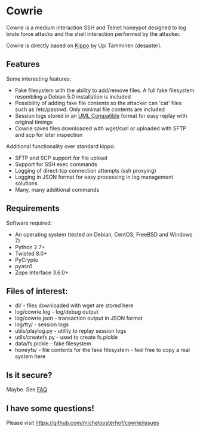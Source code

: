 # Cowrie

Cowrie is a medium interaction SSH and Telnet honeypot designed to log brute force attacks and the shell interaction performed by the attacker.

Cowrie is directly based on [Kippo](http://github.com/desaster/kippo/) by Upi Tamminen (desaster).

## Features
Some interesting features:
* Fake filesystem with the ability to add/remove files. A full fake filesystem resembling a Debian 5.0 installation is included
* Possibility of adding fake file contents so the attacker can 'cat' files such as /etc/passwd. Only minimal file contents are included
* Session logs stored in an [UML Compatible](http://user-mode-linux.sourceforge.net/)  format for easy replay with original timings
* Cowrie saves files downloaded with wget/curl or uploaded with SFTP and scp for later inspection

Additional functionality over standard kippo:

* SFTP and SCP support for file upload
* Support for SSH exec commands
* Logging of direct-tcp connection attempts (ssh proxying)
* Logging in JSON format for easy processing in log management solutions
* Many, many additional commands

## Requirements
Software required:

* An operating system (tested on Debian, CentOS, FreeBSD and Windows 7)
* Python 2.7+
* Twisted 8.0+
* PyCrypto
* pyasn1
* Zope Interface 3.6.0+

## Files of interest:

* dl/ - files downloaded with wget are stored here
* log/cowrie.log - log/debug output
* log/cowrie.json - transaction output in JSON format
* log/tty/ - session logs
* utils/playlog.py - utility to replay session logs
* utils/createfs.py - used to create fs.pickle
* data/fs.pickle - fake filesystem
* honeyfs/ - file contents for the fake filesystem - feel free to copy a real system here

## Is it secure?
Maybe. See [FAQ](https://github.com/desaster/kippo/wiki/FAQ)

## I have some questions!
Please visit https://github.com/micheloosterhof/cowrie/issues
